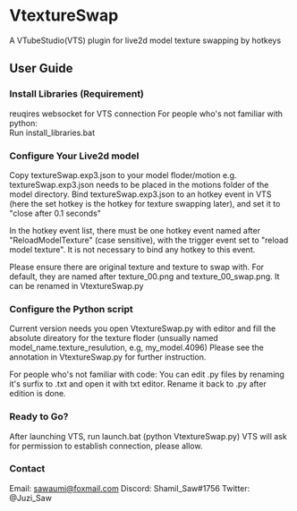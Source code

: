 # VtextureSwap

A VTubeStudio(VTS) plugin for live2d model texture swapping by hotkeys

## User Guide

### Install Libraries (Requirement)<br/>
reuqires websocket for VTS connection
For people who's not familiar with python:<br/>
Run install_libraries.bat<br/>

### Configure Your Live2d model<br/>
Copy textureSwap.exp3.json to your model floder/motion e.g.
textureSwap.exp3.json needs to be placed in the motions folder of the model directory.
Bind textureSwap.exp3.json to an hotkey event in VTS (here the set hotkey is the hotkey for texture swapping later),
and set it to "close after 0.1 seconds"<br/>

In the hotkey event list, there must be one hotkey event named after "ReloadModelTexture" (case sensitive),
with the trigger event set to "reload model texture".
It is not necessary to bind any hotkey to this event.<br/>

Please ensure there are original texture and texture to swap with.
For default, they are named after texture_00.png and texture_00_swap.png.
It can be renamed in VtextureSwap.py<br/>

### Configure the Python script<br/>
Current version needs you open VtextureSwap.py with editor and fill the absolute direatory for the texture floder 
(unsually named model_name.texture_resulution, e.g, my_model.4096)
Please see the annotation in VtextureSwap.py for further instruction.

For people who's not familiar with code:
You can edit .py files by renaming it's surfix to .txt and open it with txt editor.
Rename it back to .py after edition is done.<br/>

### Ready to Go?<br/>
After launching VTS, run launch.bat (python VtextureSwap.py)
VTS will ask for permission to establish connection, please allow.<br/>

### Contact
Email: sawaumi@foxmail.com 
Discord: Shamil_Saw#1756
Twitter: @Juzi_Saw

